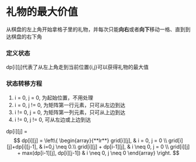 # 礼物的最大价值
<script type="text/javascript" src="http://cdn.mathjax.org/mathjax/latest/MathJax.js?config=default"></script>
从棋盘的左上角开始拿格子里的礼物，并每次只能**向右**或者**向下**移动一格、直到到达棋盘的右下角
### 定义状态
dp[i][j]代表了从左上角走到当前位置{i,j}可以获得礼物的最大值
### 状态转移方程
1. i = 0, j = 0, 为起始位置，不用处理
2. i = 0, j != 0, 为矩阵第一行元素，只可从左边到达
3. i != 0, j = 0, 为矩阵第一列元素，只可从上边到达
4. i != 0, j != 0, 可从左边或上边到达


dp[i][j] = 
$$ dp[i][j] = 
\left\{  
\begin{array}{**lr**}  
grid[i][j], & i = 0, j = 0 \\  
grid[i][j]+dp[i][j-1], & i=0,j \neq 0.\\  
grid[i][j] + dp[i-1][j], & i \neq 0, j = 0 \\
grid[i][j] + max(dp[i-1][j], dp[i][j-1]) & i \neq 0, j \neq 0
\end{array}  
\right.
$$


 
